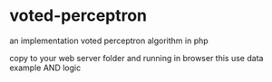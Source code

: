 # voted-perceptron
an implementation voted perceptron algorithm in php

copy to your web server folder and running in browser
this use data example AND logic
